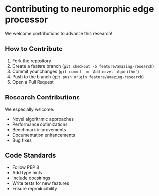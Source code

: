 # Contributing to neuromorphic edge processor

We welcome contributions to advance this research! 

## How to Contribute

1. Fork the repository
2. Create a feature branch (`git checkout -b feature/amazing-research`)
3. Commit your changes (`git commit -m 'Add novel algorithm'`)
4. Push to the branch (`git push origin feature/amazing-research`)
5. Open a Pull Request

## Research Contributions

We especially welcome:
- Novel algorithmic approaches
- Performance optimizations
- Benchmark improvements
- Documentation enhancements
- Bug fixes

## Code Standards

- Follow PEP 8
- Add type hints
- Include docstrings
- Write tests for new features
- Ensure reproducibility
